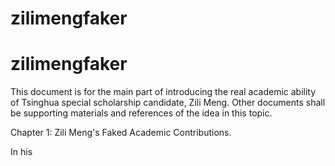 # zilimengfaker
# zilimengfaker
This document is for the main part of introducing the real academic ability of Tsinghua special scholarship candidate, Zili Meng. Other documents shall be supporting materials and references of the idea in this topic.

Chapter 1:
Zili Meng's Faked Academic Contributions.

In his 

